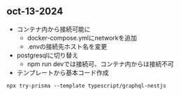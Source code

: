 ## oct-13-2024

- コンテナ内から接続可能に
  - docker-compose.ymlにnetworkを追加
  - .envの接続先ホスト名を変更
- postgresqlに切り替え
  - npm run devでは接続可、コンテナ内からは接続不可
- テンプレートから基本コード作成

```
npx try-prisma --template typescript/graphql-nestjs
```
